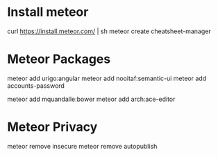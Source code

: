 
Install meteor
=============================================================
curl https://install.meteor.com/ | sh
meteor create cheatsheet-manager


Meteor Packages
=============================================================
meteor add urigo:angular
meteor add nooitaf:semantic-ui
meteor add accounts-password

meteor add mquandalle:bower
meteor add arch:ace-editor


Meteor Privacy
=============================================================
meteor remove insecure
meteor remove autopublish
